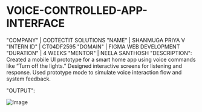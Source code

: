 # VOICE-CONTROLLED-APP-INTERFACE
"COMPANY" | CODTECTIT SOLUTIONS
"NAME" | SHANMUGA PRIYA V 
"INTERN ID" | CT04DF2595
"DOMAIN" | FIGMA WEB DEVELOPMENT
"DURATION" | 4 WEEKS
"MENTOR" | NEELA SANTHOSH
"DESCRIPTION": 
Created a mobile UI prototype for a smart home app using voice commands like “Turn off the lights.” Designed interactive screens for listening and response. Used prototype mode to simulate voice interaction flow and system feedback.

"OUTPUT":

![Image](https://github.com/user-attachments/assets/22b0e9ea-26dc-4822-ab8a-3aaa18f6a8a1)
